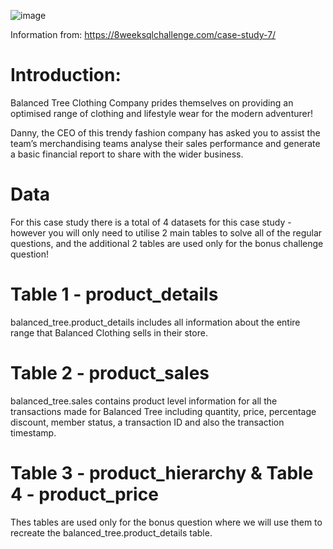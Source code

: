 ![image](https://user-images.githubusercontent.com/109480769/223851168-d6a36da5-0963-42dd-977c-4f57358e0866.png)

Information from: https://8weeksqlchallenge.com/case-study-7/

# Introduction:

Balanced Tree Clothing Company prides themselves on providing an optimised range of clothing and lifestyle wear for the modern adventurer!

Danny, the CEO of this trendy fashion company has asked you to assist the team’s merchandising teams analyse their sales performance and generate a basic financial report to share with the wider business.

# Data

For this case study there is a total of 4 datasets for this case study - however you will only need to utilise 2 main tables to solve all of the regular questions, and the additional 2 tables are used only for the bonus challenge question!


# Table 1 - product_details

balanced_tree.product_details includes all information about the entire range that Balanced Clothing sells in their store.

# Table 2 - product_sales

balanced_tree.sales contains product level information for all the transactions made for Balanced Tree including quantity, price, percentage discount, member status, a transaction ID and also the transaction timestamp.

# Table 3 - product_hierarchy & Table 4 - product_price

Thes tables are used only for the bonus question where we will use them to recreate the balanced_tree.product_details table.
